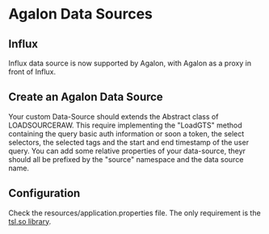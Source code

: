 # Agalon Data Sources

## Influx

Influx data source is now supported by Agalon, with Agalon as a proxy in front of Influx.

## Create an Agalon Data Source

Your custom Data-Source should extends the Abstract class of LOADSOURCERAW. 
This require implementing the "LoadGTS" method containing the query basic auth information or soon a token, the select selectors, the selected tags and the start and end timestamp of the user query. 
You can add some relative properties of your data-source, theyr should all be prefixed by the "source" namespace and the data source name.

## Configuration

Check the resources/application.properties file. The only requirement is the [tsl.so library](https://github.com/ovh/tsl/releases).